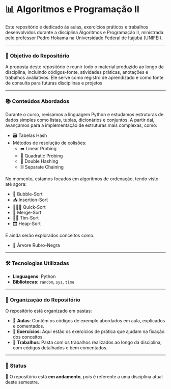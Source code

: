 # 📊 Algoritmos e Programação II

Este repositório é dedicado às aulas, exercícios práticos e trabalhos desenvolvidos durante a disciplina Algoritmos e Programação II, ministrada pelo professor Pedro Hokama na Universidade Federal de Itajubá (UNIFEI).

---

### 🎯 Objetivo do Repositório
A proposta deste repositório é reunir todo o material produzido ao longo da disciplina, incluindo códigos-fonte, atividades práticas, anotações e trabalhos avaliativos. Ele serve como registro de aprendizado e como fonte de consulta para futuras disciplinas e projetos

---

### 📚 Conteúdos Abordados
Durante o curso, revisamos a linguagem Python e estudamos estruturas de dados simples como listas, tuplas, dicionários e conjuntos. A partir daí, avançamos para a implementação de estruturas mais complexas, como:
- 🗃️ Tabelas Hash
- Métodos de resolução de colisões:
    - ➡️ Linear Probing
    - 🔢 Quadratic Probing
    - 🔑 Double Hashing
    - ⛓ Separate Chaining

No momento, estamos focados em algoritmos de ordenação, tendo visto até agora:
- 🫧 Bubble-Sort
- 📥 Insertion-Sort
- 🏃‍♂️‍➡️ Quick-Sort
- 🔀 Merge-Sort
- 👨‍💻 Tim-Sort
- 🛗 Heap-Sort

E ainda serão explorados conceitos como:
- 🌳 Árvore Rubro-Negra

---

### 🛠️ Tecnologias Utilizadas
- **Linguagens**: Python
- **Bibliotecas**: `random`, `sys`, `time`

---

### 📁 Organização do Repositório
O repositório está organizado em pastas:
- 📄 **Aulas**: Contém os códigos de exemplo abordados em aula, explicados e comentados.
- 🧪 **Exercícios**: Aqui estão os exercícios de prática que ajudam na fixação dos conceitos.
- 📌 **Trabalhos**: Pasta com os trabalhos realizados ao longo da disciplina, com códigos detalhados e bem comentados.

---

### 🏁 Status
🔄 O repositório está **em andamento**, pois é referente a uma disciplina atual deste semestre.
